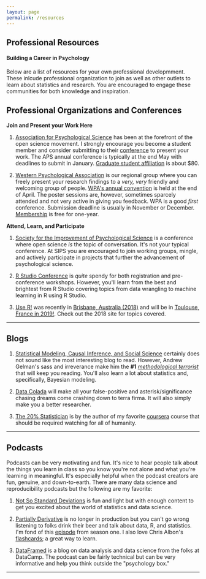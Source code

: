 ```yaml
---
layout: page
permalink: /resources
---
```


## Professional Resources
#### **Building a Career in Psychology**

Below are a list of resources for your own professional developmment.  These inlcude professional organization to join as well as other outlets to learn about statistics and research.  You are encouraged to engage these communities for both knowledge and inspiration.

## Professional Organizations and Conferences

**Join and Present your Work Here**

1. [Association for Psychological Science](https://www.psychologicalscience.org/) has been at the forefront of the open science movement.  I strongly encourage you become a student member and consider submitting to their [conference](https://www.psychologicalscience.org/conventions) to present your work. The APS annual conference is typically at the end May with deadlines to submit in January. [Graduate student affiliation](https://www.psychologicalscience.org/members/membership-categories) is about $80. 

2. [Western Psychological Association](https://westernpsych.org/) is our regional group where you can freely present your research findings to a *very, very* friendly and welcoming group of people. [WPA's annual convention](https://westernpsych.org/convention/) is held at the end of April. The poster sessions are, however, sometimes sparcely attended and not very active in giving you feedback.  WPA is a good *first* conference. Submission deadline is usually in November or December. [Membership](https://westernpsych.org/members-login-or-join/) is free for one-year.    
 
**Attend, Learn, and Participate**

1. [Society for the Improvement of Psychological Science](https://improvingpsych.org/) is a conference where open science *is* the topic of conversation.  It's not your typical conference.  At SIPS you are encouraged to join working groups, mingle, and actively participate in projects that further the advancement of psychological science. 

2. [R Studio Conference](https://www.rstudio.com/conference/) is *quite* spendy for both registration and pre-conference workshops.  However, you'll learn from the best and brightest from R Studio covering topics from data wrangling to machine learning in R using R Studio.

3. [Use R!](https://www.r-project.org/conferences.html) was recently in [Brisbane, Australia (2018)](https://user2018.r-project.org/) and will be in [Toulouse, France in 2019!](http://www.user2019.fr/). Check out the 2018 site for topics covered.

*****

## Blogs

1. [Statistical Modeling, Causal Inference, and Social Science](http://andrewgelman.com/) certainly does not sound like the most interesting blog to read.  However, Andrew Gelman's sass and irreverance make him the **#1** [*methodological terrorist*](http://andrewgelman.com/2016/09/21/what-has-happened-down-here-is-the-winds-have-changed/) that will keep you reading.  You'll also learn a lot about statistics and, specifically, Bayesian modeling.

2. [Data Colada](http://datacolada.org/") will make all your false-positive and asterisk/significance chasing dreams come crashing down to terra firma. It will also simply make you a better researcher.

3. [The 20% Statistician](http://daniellakens.blogspot.com/") is by the author of my favorite [coursera](https://www.coursera.org/learn/statistical-inferences) course that should be required watching for all of humanity. 

*****

## Podcasts

Podcasts can be very motivating and fun.  It's nice to hear people talk about the things you learn in class so you know you're not alone and what you're learning in meaningful.  It's especially helpful when the podcast creators are fun, genuine, and down-to-earth.  There are many data science and reproducibility podcasts but the following are my favorite:

1. [Not So Standard Deviations](https://soundcloud.com/nssd-podcast) is fun and light but with enough content to get you excited about the world of statistics and data science.  

2. [Partially Derivative](http://partiallyderivative.com/") is no longer in production but you can't go wrong listening to folks drink their beer and talk about data, R, and statistics.  I'm fond of this [episode](http://partiallyderivative.com/news/2015/01/09/episode-9-the-one-that-will-totally-change-your-life) from season one. I also love Chris Albon's [flashcards](https://twitter.com/chrisalbon); a great way to learn. 

3. [DataFramed](https://www.datacamp.com/community/podcast) is a blog on data analysis and data science from the folks at DataCamp.  The podcast can be fairly technical but can be very informative and help you think outside the "psychology box." 

*****